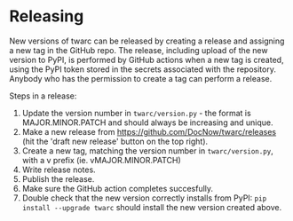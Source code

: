# Releasing

New versions of twarc can be released by creating a release and assigning a new tag in the GitHub repo. The release, including upload of the new version to PyPI, is performed by GitHub actions when a new tag is created, using the PyPI token stored in the secrets associated with the repository. Anybody who has the permission to create a tag can perform a release.

Steps in a release:

1. Update the version number in `twarc/version.py` - the format is MAJOR.MINOR.PATCH and should always be increasing and unique.
2. Make a new release from https://github.com/DocNow/twarc/releases (hit the 'draft new release' button on the top right).
3. Create a new tag, matching the version number in `twarc/version.py`, with a v prefix (ie. vMAJOR.MINOR.PATCH)
4. Write release notes.
5. Publish the release.
6. Make sure the GitHub action completes succesfully.
7. Double check that the new version correctly installs from PyPI: `pip install --upgrade twarc` should install the new version created above.